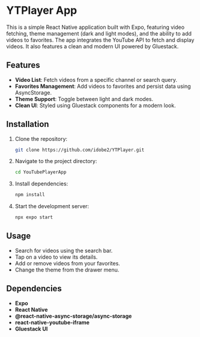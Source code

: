 
# YTPlayer App

This is a simple React Native application built with Expo, featuring video fetching, theme management (dark and light modes), and the ability to add videos to favorites. The app integrates the YouTube API to fetch and display videos. It also features a clean and modern UI powered by Gluestack.

## Features

- **Video List**: Fetch videos from a specific channel or search query.
- **Favorites Management**: Add videos to favorites and persist data using AsyncStorage.
- **Theme Support**: Toggle between light and dark modes.
- **Clean UI**: Styled using Gluestack components for a modern look.

## Installation

1. Clone the repository:
   ```bash
   git clone https://github.com/idobe2/YTPlayer.git
   ```
2. Navigate to the project directory:
   ```bash
   cd YouTubePlayerApp
   ```
3. Install dependencies:
   ```bash
   npm install
   ```
4. Start the development server:
   ```bash
   npx expo start
   ```

## Usage

- Search for videos using the search bar.
- Tap on a video to view its details.
- Add or remove videos from your favorites.
- Change the theme from the drawer menu.

## Dependencies

- **Expo**
- **React Native**
- **@react-native-async-storage/async-storage**
- **react-native-youtube-iframe**
- **Gluestack UI**

